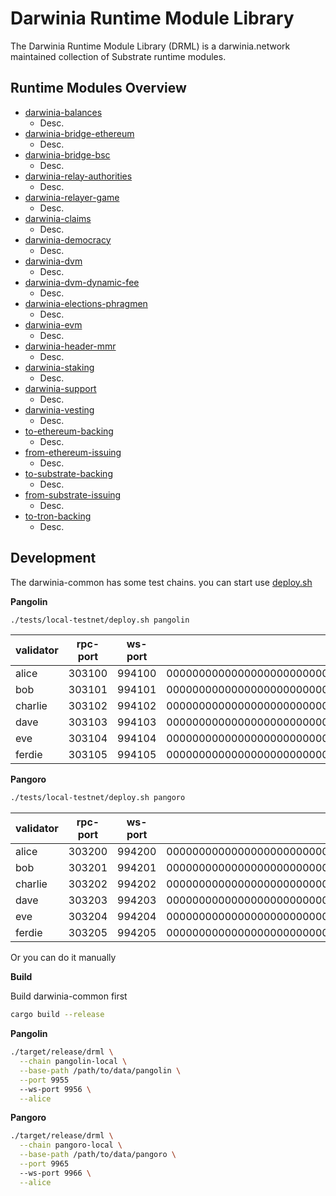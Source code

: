 # Darwinia Runtime Module Library
The Darwinia Runtime Module Library (DRML) is a darwinia.network maintained collection of Substrate runtime modules.

## Runtime Modules Overview
- [darwinia-balances](./frame/balances)
	- Desc.
- [darwinia-bridge-ethereum](./frame/bridge/ethereum/relay)
	- Desc.
- [darwinia-bridge-bsc](./frame/bridge/bsc)
	- Desc.
- [darwinia-relay-authorities](./frame/bridge/relay-authorities)
	- Desc.
- [darwinia-relayer-game](./frame/bridge/relayer-game)
	- Desc.
- [darwinia-claims](./frame/claims)
	- Desc.
- [darwinia-democracy](./frame/democracy)
	- Desc.
- [darwinia-dvm](./frame/dvm)
	- Desc.
- [darwinia-dvm-dynamic-fee](./frame/dvm-dynamic-fee)
	- Desc.
- [darwinia-elections-phragmen](./frame/elections-phragmen)
	- Desc.
- [darwinia-evm](./frame/evm)
	- Desc.
- [darwinia-header-mmr](./frame/header-mmr)
	- Desc.
- [darwinia-staking](./frame/staking)
	- Desc.
- [darwinia-support](./frame/support)
	- Desc.
- [darwinia-vesting](./frame/vesting)
	- Desc.
- [to-ethereum-backing](./frame/wormhole/backing/ethereum)
	- Desc.
- [from-ethereum-issuing](./frame/wormhole/issuing/ethereum)
	- Desc.
- [to-substrate-backing](./frame/wormhole/backing/s2s)
	- Desc.
- [from-substrate-issuing](./frame/wormhole/issuing/s2s)
	- Desc.
- [to-tron-backing](./frame/wormhole/backing/tron)
	- Desc.

## Development

The darwinia-common has some test chains. you can start use [deploy.sh](tests/local-testnet/deploy.sh)

**Pangolin**

```sh
./tests/local-testnet/deploy.sh pangolin
```


| validator | rpc-port | ws-port | node-key                                                      |
| --------- | -------- | ------- | ------------------------------------------------------------- |
| alice     | 303100   | 994100  | 0000000000000000000000000000000000000000000000000000000000101 |
| bob       | 303101   | 994101  | 0000000000000000000000000000000000000000000000000000000000102 |
| charlie   | 303102   | 994102  | 0000000000000000000000000000000000000000000000000000000000103 |
| dave      | 303103   | 994103  | 0000000000000000000000000000000000000000000000000000000000104 |
| eve       | 303104   | 994104  | 0000000000000000000000000000000000000000000000000000000000105 |
| ferdie    | 303105   | 994105  | 0000000000000000000000000000000000000000000000000000000000106 |

**Pangoro**

```sh
./tests/local-testnet/deploy.sh pangoro
```

| validator | rpc-port | ws-port | node-key                                                      |
| --------- | -------- | ------- | ------------------------------------------------------------- |
| alice     | 303200   | 994200  | 0000000000000000000000000000000000000000000000000000000000201 |
| bob       | 303201   | 994201  | 0000000000000000000000000000000000000000000000000000000000202 |
| charlie   | 303202   | 994202  | 0000000000000000000000000000000000000000000000000000000000203 |
| dave      | 303203   | 994203  | 0000000000000000000000000000000000000000000000000000000000204 |
| eve       | 303204   | 994204  | 0000000000000000000000000000000000000000000000000000000000205 |
| ferdie    | 303205   | 994205  | 0000000000000000000000000000000000000000000000000000000000206 |


Or you can do it manually

**Build**

Build darwinia-common first

```bash
cargo build --release
```

**Pangolin**

```bash
./target/release/drml \
  --chain pangolin-local \
  --base-path /path/to/data/pangolin \
  --port 9955
  --ws-port 9956 \
  --alice
```

**Pangoro**

```bash
./target/release/drml \
  --chain pangoro-local \
  --base-path /path/to/data/pangoro \
  --port 9965
  --ws-port 9966 \
  --alice
```


